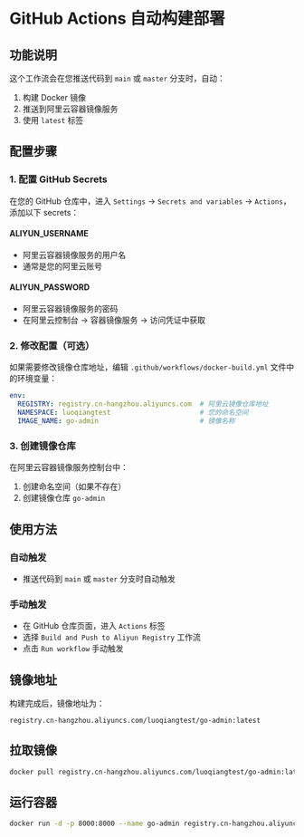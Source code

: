 # GitHub Actions 自动构建部署

## 功能说明

这个工作流会在您推送代码到 `main` 或 `master` 分支时，自动：

1. 构建 Docker 镜像
2. 推送到阿里云容器镜像服务
3. 使用 `latest` 标签

## 配置步骤

### 1. 配置 GitHub Secrets

在您的 GitHub 仓库中，进入 `Settings` → `Secrets and variables` → `Actions`，添加以下 secrets：

#### **ALIYUN_USERNAME**
- 阿里云容器镜像服务的用户名
- 通常是您的阿里云账号

#### **ALIYUN_PASSWORD**
- 阿里云容器镜像服务的密码
- 在阿里云控制台 → 容器镜像服务 → 访问凭证中获取

### 2. 修改配置（可选）

如果需要修改镜像仓库地址，编辑 `.github/workflows/docker-build.yml` 文件中的环境变量：

```yaml
env:
  REGISTRY: registry.cn-hangzhou.aliyuncs.com  # 阿里云镜像仓库地址
  NAMESPACE: luoqiangtest                      # 您的命名空间
  IMAGE_NAME: go-admin                         # 镜像名称
```

### 3. 创建镜像仓库

在阿里云容器镜像服务控制台中：
1. 创建命名空间（如果不存在）
2. 创建镜像仓库 `go-admin`

## 使用方法

### 自动触发
- 推送代码到 `main` 或 `master` 分支时自动触发

### 手动触发
- 在 GitHub 仓库页面，进入 `Actions` 标签
- 选择 `Build and Push to Aliyun Registry` 工作流
- 点击 `Run workflow` 手动触发

## 镜像地址

构建完成后，镜像地址为：
```
registry.cn-hangzhou.aliyuncs.com/luoqiangtest/go-admin:latest
```

## 拉取镜像

```bash
docker pull registry.cn-hangzhou.aliyuncs.com/luoqiangtest/go-admin:latest
```

## 运行容器

```bash
docker run -d -p 8000:8000 --name go-admin registry.cn-hangzhou.aliyuncs.com/luoqiangtest/go-admin:latest
``` 